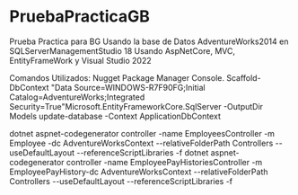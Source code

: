 # PruebaPracticaGB
Prueba Practica para BG
Usando la base de Datos AdventureWorks2014 en SQLServerManagementStudio 18
Usando AspNetCore, MVC, EntityFrameWork y Visual Studio 2022


Comandos Utilizados:
Nugget Package Manager Console.
Scaffold-DbContext "Data Source=WINDOWS-R7F90FG;Initial Catalog=AdventureWorks;Integrated Security=True"Microsoft.EntityFrameworkCore.SqlServer -OutputDir Models
update-database -Context ApplicationDbContext

dotnet aspnet-codegenerator controller -name EmployeesController -m Employee -dc AdventureWorksContext --relativeFolderPath Controllers --useDefaultLayout --referenceScriptLibraries -f
dotnet aspnet-codegenerator controller -name EmployeePayHistoriesController -m EmployeePayHistory-dc AdventureWorksContext --relativeFolderPath Controllers --useDefaultLayout --referenceScriptLibraries -f